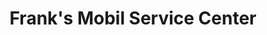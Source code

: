 ---
title: "Frank's Mobil Service Center"
url: /phillipsburg/franks-mobil-service-center/
shop: car repair
---